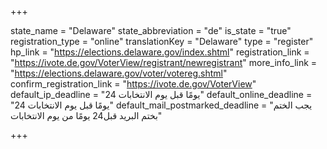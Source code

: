 +++

state_name = "Delaware"
state_abbreviation = "de"
is_state = "true"
registration_type = "online"
translationKey = "Delaware"
type = "register"
hp_link = "https://elections.delaware.gov/index.shtml"
registration_link = "https://ivote.de.gov/VoterView/registrant/newregistrant"
more_info_link = "https://elections.delaware.gov/voter/votereg.shtml"
confirm_registration_link = "https://ivote.de.gov/VoterView"
default_ip_deadline = "24 يومًا قبل يوم الانتخابات"
default_online_deadline = "24 يومًا قبل يوم الانتخابات"
default_mail_postmarked_deadline = "يجب الختم بختم البريد قبل24 يومًا من يوم الانتخابات"

+++